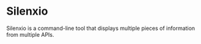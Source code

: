 # Silenxio

Silenxio is a command-line tool that displays multiple pieces of information from multiple APIs.
